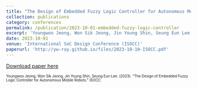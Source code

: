 ```yaml
---
title: "The Design of Embedded Fuzzy Logic Controller for Autonomous Mobile Robots"
collection: publications
category: conferences
permalink: /publication/2023-10-01-embedded-fuzzy-logic-controller
excerpt: 'Youngwoo Jeong, Won Sik Jeong, Jin Young Shin, Seung Eun Lee. (2023). &quot;The Design of Embedded Fuzzy Logic Controller for Autonomous Mobile Robots.&quot; <i>ISOCC</i>.'
date: 2023-10-01
venue: 'International SoC Design Conference (ISOCC)'
paperurl: 'http://yw-ray.github.io/files/2023-10-10-ISOCC.pdf'
---
```


<a href='http://yw-ray.github.io/files/2023-10-10-ISOCC.pdf'>Download paper here</a>

<small><small>Youngwoo Jeong, Won Sik Jeong, Jin Young Shin, Seung Eun Lee. (2023). &quot;The Design of Embedded Fuzzy Logic Controller for Autonomous Mobile Robots.&quot; <i>ISOCC</i>.</small></small>

